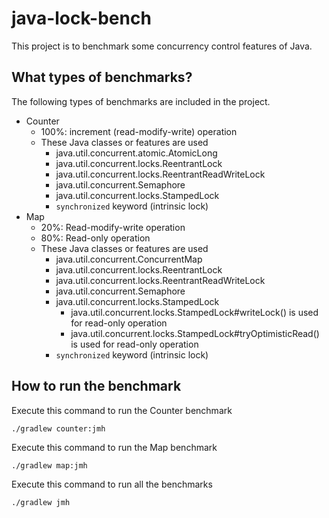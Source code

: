 # java-lock-bench

This project is to benchmark some concurrency control features of Java.

## What types of benchmarks?

The following types of benchmarks are included in the project.
- Counter
  - 100%: increment (read-modify-write) operation
  - These Java classes or features are used
    - java.util.concurrent.atomic.AtomicLong
    - java.util.concurrent.locks.ReentrantLock
    - java.util.concurrent.locks.ReentrantReadWriteLock
    - java.util.concurrent.Semaphore
    - java.util.concurrent.locks.StampedLock
    - `synchronized` keyword (intrinsic lock)
- Map
  - 20%: Read-modify-write operation
  - 80%: Read-only operation
  - These Java classes or features are used
    - java.util.concurrent.ConcurrentMap
    - java.util.concurrent.locks.ReentrantLock
    - java.util.concurrent.locks.ReentrantReadWriteLock
    - java.util.concurrent.Semaphore
    - java.util.concurrent.locks.StampedLock
      - java.util.concurrent.locks.StampedLock#writeLock() is used for read-only operation
      - java.util.concurrent.locks.StampedLock#tryOptimisticRead() is used for read-only operation
    - `synchronized` keyword (intrinsic lock)

## How to run the benchmark

Execute this command to run the Counter benchmark
```shell
./gradlew counter:jmh
```

Execute this command to run the Map benchmark
```shell
./gradlew map:jmh
```

Execute this command to run all the benchmarks
```shell
./gradlew jmh
```

